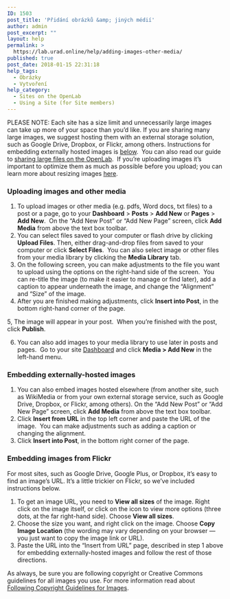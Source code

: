 ```yaml
---
ID: 1503
post_title: 'Přidání obrázků &amp; jiných médií'
author: admin
post_excerpt: ""
layout: help
permalink: >
  https://lab.urad.online/help/adding-images-other-media/
published: true
post_date: 2018-01-15 22:31:18
help_tags:
  - Obrázky
  - Vytvoření
help_category:
  - Sites on the OpenLab
  - Using a Site (for Site members)
---
```

PLEASE NOTE: Each site has a size limit and unnecessarily large images can take up more of your space than you’d like. If you are sharing many large images, we suggest hosting them with an external storage solution, such as Google Drive, Dropbox, or Flickr, among others. Instructions for embedding externally hosted images is <a href="https://lab.urad.online/help/adding-images-to-your-site/#embedding">below</a>.  You can also read our guide to <a href="https://lab.urad.online/help/sharing-large-files-on-the-openlab">sharing large files on the OpenLab</a>.  If you’re uploading images it’s important to optimize them as much as possible before you upload; you can learn more about resizing images <a href="https://lab.urad.online/openroad/2012/04/23/image-resizing-part-2/">here</a>.
<h3>Uploading images and other media</h3>
<ol>
 	<li>To upload images or other media (e.g. pdfs, Word docs, txt files) to a post or a page, go to your <strong>Dashboard</strong> &gt; <strong>Posts</strong> &gt; <strong>Add New</strong> or <strong>Pages</strong> &gt; <strong>Add New</strong>.  On the “Add New Post” or “Add New Page” screen, click <strong>Add Media</strong> from above the text box toolbar.</li>
 	<li>You can select files saved to your computer or flash drive by clicking <strong>Upload Files</strong>. Then, either drag-and-drop files from saved to your computer or click <strong>Select Files</strong>.  You can also select image or other files from your media library by clicking the <strong>Media Library</strong> tab.</li>
 	<li>On the following screen, you can make adjustments to the file you want to upload using the options on the right-hand side of the screen.  You can re-title the image (to make it easier to manage or find later), add a caption to appear underneath the image, and change the “Alignment” and “Size” of the image.</li>
 	<li>After you are finished making adjustments, click <strong>Insert into Post</strong>, in the bottom right-hand corner of the page.</li>
</ol>
5, The image will appear in your post.  When you’re finished with the post, click <strong>Publish</strong>.
<ol start="6">
 	<li>You can also add images to your media library to use later in posts and pages.  Go to your site <a href="https://lab.urad.online/help/what-is-the-site-dashboard/">Dashboard</a> and click <strong>Media &gt; Add New</strong> in the left-hand menu.</li>
</ol>
<h3>Embedding externally-hosted images</h3>
<ol>
 	<li>You can also embed images hosted elsewhere (from another site, such as WikiMedia or from your own external storage service, such as Google Drive, Dropbox, or Flickr, among others). On the “Add New Post” or “Add New Page” screen, click <strong>Add Media</strong> from above the text box toolbar.</li>
 	<li>Click <strong>Insert from URL</strong> in the top left corner and paste the URL of the image.  You can make adjustments such as adding a caption or changing the alignment.</li>
 	<li>Click <strong>Insert into Post</strong>, in the bottom right corner of the page.</li>
</ol>
<h3>Embedding images from Flickr</h3>
For most sites, such as Google Drive, Google Plus, or Dropbox, it’s easy to find an image’s URL. It’s a little trickier on Flickr, so we’ve included instructions below.
<ol>
 	<li>To get an image URL, you need to <strong>View all sizes</strong> of the image. Right click on the image itself, or click on the icon to view more options (three dots, at the far right-hand side). Choose <strong>View all sizes</strong>.</li>
 	<li>Choose the size you want, and right click on the image. Choose <strong>Copy Image Location</strong> (the wording may vary depending on your browser — you just want to copy the image link or URL).</li>
 	<li>Paste the URL into the “Insert from URL” page, described in step 1 above for embedding externally-hosted images and follow the rest of those directions.</li>
</ol>
As always, be sure you are following copyright or Creative Commons guidelines for all images you use. For more information read about <a href="https://lab.urad.online/help/following-copyright-guidelines-for-images/">Following Copyright Guidelines for Images</a>.
